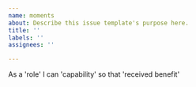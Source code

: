 ```yaml
---
name: moments
about: Describe this issue template's purpose here.
title: ''
labels: ''
assignees: ''

---
```


As a 'role' I can 'capability' so that 'received benefit'
